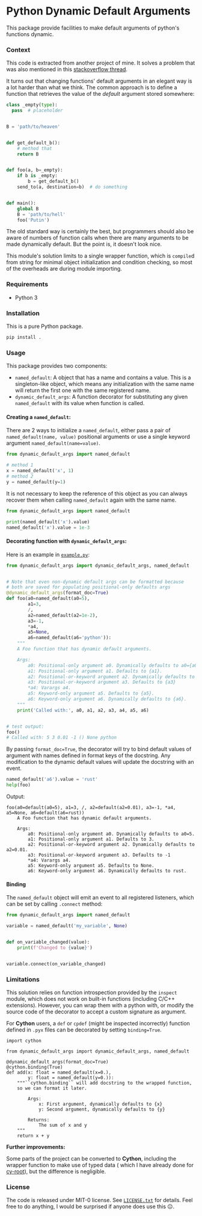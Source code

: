 Python Dynamic Default Arguments
======

This package provide facilities to make default arguments of python's functions dynamic.

### Context

This code is extracted from another project of mine.
It solves a problem that was also mentioned in
this [stackoverflow thread](https://stackoverflow.com/questions/16960469/dynamic-default-arguments-in-python-functions).

It turns out that changing functions' default arguments in an elegant way is a lot harder than what we think.
The common approach is to define a function that retrieves the value of the _default_ argument stored somewhere:

```python
class _empty(type):
  pass  # placeholder


B = 'path/to/heaven'


def get_default_b():
    # method that
    return B


def foo(a, b=_empty):
    if b is _empty:
        b = get_default_b()
    send_to(a, destination=b)  # do something


def main():
    global B
    B = 'path/to/hell'
    foo('Putin')
```

The old standard way is certainly the best, but programmers should also be aware of numbers of function calls when there
are many arguments to be made dynamically default.
But the point is, it doesn't look nice.

This module's solution limits to a single wrapper function, which is `compile`d from string for minimal object
initialization and condition checking, so most of the overheads are during module importing.

### Requirements

- Python 3

### Installation

This is a pure Python package.
```bash
pip install .
```

### Usage

This package provides two components:

- `named_default`: A object that has a name and contains a value.
  This is a singleton-like object, which means any initialization with the same name will return the first one with the
  same registered name.
- `dynamic_default_args`: A function decorator for substituting any given `named_default` with its value when function
  is called.

#### Creating a `named_default`:

There are 2 ways to initialize a `named_default`, either pass a pair of `named_default(name, value)` positional
arguments or use a single keyword argument `named_default(name=value)`.

```python
from dynamic_default_args import named_default

# method 1
x = named_default('x', 1)
# method 2
y = named_default(y=1)
```

It is not necessary to keep the reference of this object as you can always recover them when calling `named_default`
again with the same name.

```python
from dynamic_default_args import named_default

print(named_default('x').value)
named_default('x').value = 1e-3
```

#### Decorating function with `dynamic_default_args`:

Here is an example in [`example.py`](examples/example.py):

```python title=foo.py
from dynamic_default_args import dynamic_default_args, named_default


# Note that even non-dynamic default args can be formatted because
# both are saved for populating positional-only defaults args
@dynamic_default_args(format_doc=True)
def foo(a0=named_default(a0=5),
        a1=3,
        /,
        a2=named_default(a2=1e-2),
        a3=-1,
        *a4,
        a5=None,
        a6=named_default(a6='python')):
    """
    A Foo function that has dynamic default arguments.

    Args:
        a0: Positional-only argument a0. Dynamically defaults to a0={a0}.
        a1: Positional-only argument a1. Defaults to {a1}.
        a2: Positional-or-keyword argument a2. Dynamically defaults to a2={a2}.
        a3: Positional-or-keyword argument a3. Defaults to {a3}
        *a4: Varargs a4.
        a5: Keyword-only argument a5. Defaults to {a5}.
        a6: Keyword-only argument a6. Dynamically defaults to {a6}.
    """
    print('Called with:', a0, a1, a2, a3, a4, a5, a6)


# test output:
foo()
# Called with: 5 3 0.01 -1 () None python
```

By passing `format_doc=True`, the decorator will try to bind default values of argument with names defined in format
keys of the docstring.
Any modification to the dynamic default values will update the docstring with an event.

```python
named_default('a6').value = 'rust'
help(foo)
```

Output:

```
foo(a0=default(a0=5), a1=3, /, a2=default(a2=0.01), a3=-1, *a4, a5=None, a6=default(a6=rust))
    A Foo function that has dynamic default arguments.
    
    Args:
        a0: Positional-only argument a0. Dynamically defaults to a0=5.
        a1: Positional-only argument a1. Defaults to 3.
        a2: Positional-or-keyword argument a2. Dynamically defaults to a2=0.01.
        a3: Positional-or-keyword argument a3. Defaults to -1
        *a4: Varargs a4.
        a5: Keyword-only argument a5. Defaults to None.
        a6: Keyword-only argument a6. Dynamically defaults to rust.
```

#### Binding

The `named_default` object will emit an event to all registered listeners, which can be set by calling `.connect`
method:

```python
from dynamic_default_args import named_default

variable = named_default('my_variable', None)


def on_variable_changed(value):
    print(f'Changed to {value}')


variable.connect(on_variable_changed)
```

### Limitations

This solution relies on function introspection provided by the `inspect` module, which does not work on built-in
functions (including C/C++ extensions).
However, you can wrap them with a python with, or modify the source code of the decorator to accept a custom signature
as argument.

For **Cython** users, a `def` or `cpdef` (might be inspected incorrectly) function defined in `.pyx` files can be
decorated by setting `binding=True`.

```cython
import cython

from dynamic_default_args import dynamic_default_args, named_default

@dynamic_default_args(format_doc=True)
@cython.binding(True)
def add(x: float = named_default(x=0.),
        y: float = named_default(y=0.)):
    """``cython.binding`` will add docstring to the wrapped function,
    so we can format it later.

        Args:
            x: First argument, dynamically defaults to {x}
            y: Second argument, dynamically defaults to {y}

        Returns:
            The sum of x and y
    """
    return x + y
```

**Further improvements:**

Some parts of the project can be converted to **Cython**, including the wrapper function to make use of typed data (
which I have already done for [cy-root](https://github.com/inspiros/cy-root.git)), but the difference is negligible.

### License
The code is released under MIT-0 license. See [`LICENSE.txt`](LICENSE.txt) for details.
Feel free to do anything, I would be surprised if anyone does use this 😐.
